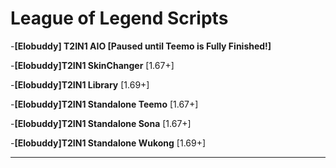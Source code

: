 # League of Legend Scripts
-**[Elobuddy] T2IN1 AIO [Paused until Teemo is Fully Finished!]**

-**[Elobuddy]T2IN1 SkinChanger** [1.67+]

-**[Elobuddy]T2IN1 Library** [1.69+]

-**[Elobuddy]T2IN1 Standalone Teemo** [1.67+]

-**[Elobuddy]T2IN1 Standalone Sona** [1.67+]

-**[Elobuddy]T2IN1 Standalone Wukong** [1.69+]

___

